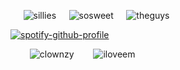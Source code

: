 ⠀⠀![sillies](https://media1.giphy.com/media/v1.Y2lkPTc5MGI3NjExdWM1enA0NDIyamQ4eWpyeDY5OGdrdGN2enRzMGhyM2t6djdsa3JtNCZlcD12MV9pbnRlcm5hbF9naWZfYnlfaWQmY3Q9Zw/IWW3BEhKz8OHSg137n/giphy.gif)⠀⠀![sosweet](https://media1.giphy.com/media/v1.Y2lkPTc5MGI3NjExM2Fic2tkNjU4bTFkZXM4eHA2eDF2a2Rqb3dpN2syOG50Y3ViMTlqYiZlcD12MV9pbnRlcm5hbF9naWZfYnlfaWQmY3Q9Zw/BJVDmAOdtHNlKLHDw5/giphy.gif)⠀⠀![theguys](https://media4.giphy.com/media/v1.Y2lkPTc5MGI3NjExeGdhNnNnY3UzaGYydGlhdjl5Y25rd28xNjU1YnQ1aWo4bWh5cWpkciZlcD12MV9pbnRlcm5hbF9naWZfYnlfaWQmY3Q9Zw/tBYSdew7N21wR0biiX/giphy.gif)

[![spotify-github-profile](https://spotify-github-profile.kittinanx.com/api/view?uid=ldyc4agxdg0qbdd1wigoyvno6&cover_image=true&theme=spotify-embed&show_offline=false&background_color=15111f&interchange=false&profanity=false&bar_color=806c4e&bar_color_cover=false&mode=dark)](https://github.com/kittinan/spotify-github-profile)

⠀⠀⠀![clownzy](https://media1.giphy.com/media/v1.Y2lkPTc5MGI3NjExdzQyMjRmMDF5cG45MnhmNHR1aGk4Y2o5d3Q1b29kY3Bxem40ZXVqZSZlcD12MV9pbnRlcm5hbF9naWZfYnlfaWQmY3Q9Zw/b5EZlGWGKiXHdmTHz2/giphy.gif)⠀⠀⠀![iloveem](https://media2.giphy.com/media/v1.Y2lkPTc5MGI3NjExODV3M211bDUwM3prNWFrM2JteHBkcDB3c25sajJ1ZWl4emhqbmN6bSZlcD12MV9pbnRlcm5hbF9naWZfYnlfaWQmY3Q9Zw/UgS5cDbsDrLoZJqz00/giphy.gif)
